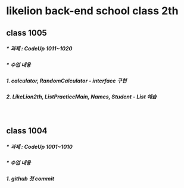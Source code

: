 # likelion back-end school class 2th
## class 1005
##### * 과제 : CodeUp 1011~1020
##### * 수업 내용 
##### 1. calculator, RandomCalculator - interface 구현
##### 2. LikeLion2th, ListPracticeMain, Names, Student - List 예습

<br/>

## class 1004
##### * 과제 : CodeUp 1001~1010
##### * 수업 내용
##### 1. github 첫 commit

